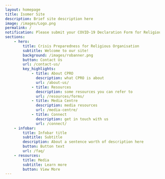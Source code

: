 ```yaml
---
layout: homepage
title: Isomer Site
description: Brief site description here
image: /images/Logo.png
permalink: /
notification: Please submit your COVID-19 Declaration Form for Religious Organisations before applying for a Time-Limited Exemption at <a href="https://Covid.gobusiness.gov.sg">Covid.gobusiness.gov.sg</a>
sections:
    - hero:
        title: Crisis Preparedness for Religious Organisation
        subtitle: Welcome to our site!
        background: /images/robanner.png
        button: Contact Us
        url: /contact-us/
        key_highlights:
            - title: About CPRO
              description: what CPRO is about
              url: /about-us/
            - title: Resources
              description: some resources you can refer to
              url: /resources/forms/
            - title: Media Centre
              description: media resources
              url: /media-centre/
            - title: Connect
              description: get in touch with us
              url: /connect/
    - infobar:
        title: Infobar title
        subtitle: Subtitle
        description: About a sentence worth of description here
        button: Button text
        url: /faq/
    - resources:
        title: Media
        subtitle: Learn more
        button: View More
---
```

